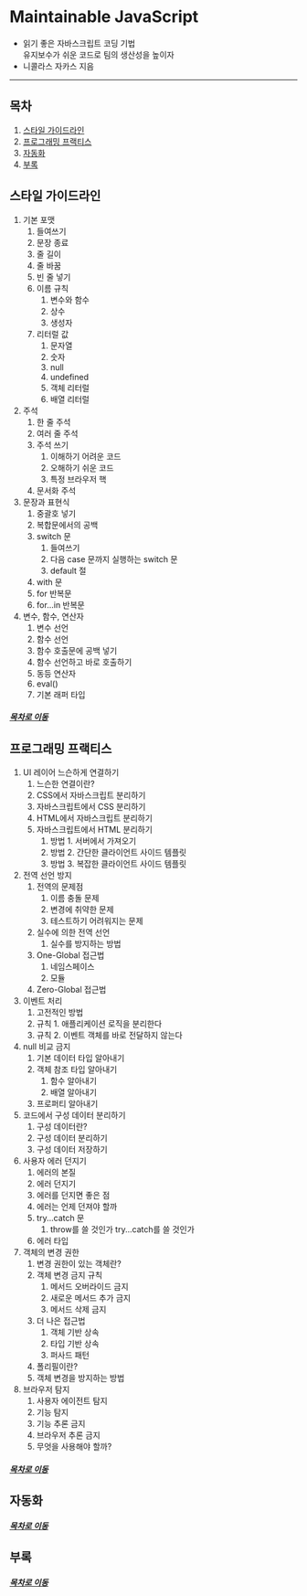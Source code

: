 Maintainable JavaScript
=====
* 읽기 좋은 자바스크립트 코딩 기법  
유지보수가 쉬운 코드로 팀의 생산성을 높이자
* 니콜라스 자카스 지음
- - -
## 목차
1. [스타일 가이드라인](#스타일-가이드라인)
2. [프로그래밍 프랙티스](#프로그래밍-프랙티스)
3. [자동화](#자동화)
4. [부록](#부록)

## 스타일 가이드라인
1. 기본 포맷
	1. 들여쓰기
	2. 문장 종료
	3. 줄 길이
	4. 줄 바꿈
	5. 빈 줄 넣기
	6. 이름 규칙
		1. 변수와 함수
		2. 상수
		3. 생성자
	7. 리터럴 값
		1. 문자열
		2. 숫자
		3. null
		4. undefined
		5. 객체 리터럴
		6. 배열 리터럴
2. 주석
	1. 한 줄 주석
	2. 여러 줄 주석
	3. 주석 쓰기
		1. 이해하기 어려운 코드
		2. 오해하기 쉬운 코드
		3. 특정 브라우저 핵
	4. 문서화 주석
3. 문장과 표현식
	1. 중괄호 넣기
	2. 복합문에서의 공백
	3. switch 문
		1. 들여쓰기
		2. 다음 case 문까지 실행하는 switch 문
		3. default 절
	4. with 문
	5. for 반복문
	6. for...in 반복문
4. 변수, 함수, 연산자
	1. 변수 선언
	2. 함수 선언
	3. 함수 호출문에 공백 넣기
	4. 함수 선언하고 바로 호출하기
	5. 동등 연산자
	6. eval()
	7. 기본 래퍼 타입

##### [목차로 이동](#목차)

## 프로그래밍 프랙티스
1. UI 레이어 느슨하게 연결하기
	1. 느슨한 연결이란?
	2. CSS에서 자바스크립트 분리하기
	3. 자바스크립트에서 CSS 분리하기
	4. HTML에서 자바스크립트 분리하기
	5. 자바스크립트에서 HTML 분리하기
		1. 방법 1. 서버에서 가져오기
		2. 방법 2. 간단한 클라이언트 사이드 템플릿
		3. 방법 3. 복잡한 클라이언트 사이드 템플릿
2. 전역 선언 방지
	1. 전역의 문제점
		1. 이름 충돌 문제
		2. 변경에 취약한 문제
		3. 테스트하기 어려워지는 문제
	2. 실수에 의한 전역 선언
		1. 실수를 방지하는 방법
	3. One-Global 접근법
		1. 네임스페이스
		2. 모듈
	4. Zero-Global 접근법
3. 이벤트 처리
	1. 고전적인 방법
	2. 규칙 1. 애플리케이션 로직을 분리한다
	3. 규칙 2. 이벤트 객체를 바로 전달하지 않는다
4. null 비교 금지
	1. 기본 데이터 타입 알아내기
	2. 객체 참조 타입 알아내기
		1. 함수 알아내기
		2. 배열 알아내기
	3. 프로퍼티 알아내기
5. 코드에서 구성 데이터 분리하기
	1. 구성 데이터란?
	2. 구성 데이터 분리하기
	3. 구성 데이터 저장하기
6. 사용자 에러 던지기
	1. 에러의 본질
	2. 에러 던지기
	3. 에러를 던지면 좋은 점
	4. 에러는 언제 던져야 할까
	5. try...catch 문
		1. throw를 쓸 것인가 try...catch를 쓸 것인가
	6. 에러 타입
7. 객체의 변경 권한
	1. 변경 권한이 있는 객체란?
	2. 객체 변경 금지 규칙
		1. 메서드 오버라이드 금지
		2. 새로운 메서드 추가 금지
		3. 메서드 삭제 금지
	3. 더 나은 접근법
		1. 객체 기반 상속
		2. 타입 기반 상속
		3. 퍼사드 패턴
	4. 폴리필이란?
	5. 객체 변경을 방지하는 방법
8. 브라우저 탐지
	1. 사용자 에이전트 탐지
	2. 기능 탐지
	3. 기능 추론 금지
	4. 브라우저 추론 금지
	5. 무엇을 사용해야 할까?

##### [목차로 이동](#목차)

## 자동화


##### [목차로 이동](#목차)

## 부록


##### [목차로 이동](#목차)